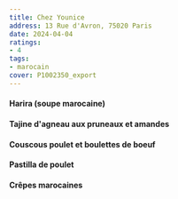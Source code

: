 ```yaml
---
title: Chez Younice
address: 13 Rue d'Avron, 75020 Paris
date: 2024-04-04
ratings:
- 4
tags:
- marocain
cover: P1002350_export
---
```


#### Harira (soupe marocaine)
#### Tajine d'agneau aux pruneaux et amandes
#### Couscous poulet et boulettes de boeuf
#### Pastilla de poulet
#### Crêpes marocaines